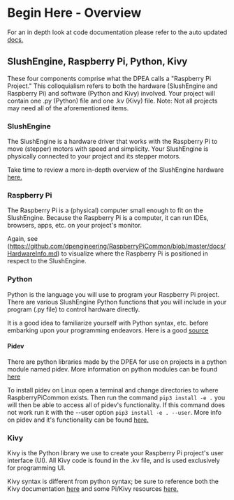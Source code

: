 # Begin Here - Overview

For an in depth look at code documentation please refer to the auto updated [docs.](https://dpengineering.github.io/RaspberryPiCommon/)

## SlushEngine, Raspberry Pi, Python, Kivy

These four components comprise what the DPEA calls a "Raspberry Pi Project." This colloquialism refers to both the hardware (SlushEngine and Raspberry Pi) and software (Python and Kivy) involved. Your project will contain one .py (Python) file and one .kv (Kivy) file.
Note: Not all projects may need all of the aforementioned items.

### SlushEngine
The SlushEngine is a hardware driver that works with the Raspberry Pi to move (stepper) motors with speed and simplicity. Your SlushEngine is physically connected to your project and its stepper motors.

Take time to review a more in-depth overview of the SlushEngine hardware [here.](https://github.com/dpengineering/RaspberryPiCommon/blob/master/docs/HardwareInfo.md) 

### Raspberry Pi
The Raspberry Pi is a (physical) computer small enough to fit on the SlushEngine. Because the Raspberry Pi is a computer, it can run IDEs, browsers, apps, etc. on your project's monitor.

Again, see (https://github.com/dpengineering/RaspberryPiCommon/blob/master/docs/HardwareInfo.md) to visualize where the Raspberry Pi is positioned in respect to the SlushEngine.

### Python
Python is the language you will use to program your Raspberry Pi project. There are various SlushEngine Python functions that you will include in your program (.py file) to control hardware directly.

It is a good idea to familiarize yourself with Python syntax, etc. before embarking upon your programming endeavors. Here is a good [source](https://www.learnpython.org/) 

#### Pidev
There are python libraries made by the DPEA for use on projects in a python module named pidev. More information on python modules can be found [here](https://docs.python.org/3/tutorial/modules.html)

To install pidev on Linux open a terminal and change directories to where RaspberryPiCommon exists. Then run the command ```pip3 install -e .``` you will then be able to access all of pidev's functionality. If this command does not work run it with the --user option ```pip3 install -e . --user```.
More info on pidev and it's functionality can be found [here.](https://dpengineering.github.io/RaspberryPiCommon/annotated.html)

### Kivy
Kivy is the Python library we use to create your Raspberry Pi project's user interface (UI). All Kivy code is found in the .kv file, and is used exclusively for programming UI.

Kivy syntax is different from python syntax; be sure to reference both the Kivy documentation [here](https://kivy.org/docs/) and some Pi/Kivy resources [here.](https://github.com/dpengineering/RaspberryPiCommon/tree/master/PiKivyProjects)
